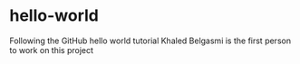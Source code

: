 # hello-world
Following the GitHub hello world tutorial
Khaled Belgasmi is the first person to work on this project
